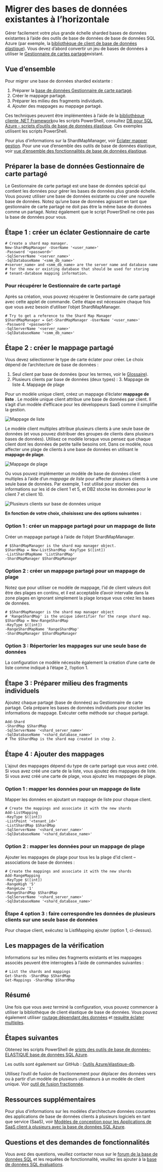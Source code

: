 <properties
   pageTitle="Migrer des bases de données existantes à horizontale | Microsoft Azure"
   description="Convertir des bases de données sharded pour utiliser les outils de base de données élastique en créant un éclater Gestionnaire de carte"
   services="sql-database"
   documentationCenter=""
   authors="ddove"
   manager="jhubbard"
   editor=""/>

<tags
   ms.service="sql-database"
   ms.devlang="NA"
   ms.topic="article"
   ms.tgt_pltfrm="NA"
   ms.workload="data-management"
   ms.date="10/24/2016"
   ms.author="ddove"/>

# <a name="migrate-existing-databases-to-scale-out"></a>Migrer des bases de données existantes à l’horizontale

Gérer facilement votre plus grande échelle sharded bases de données existantes à l’aide des outils de base de données de base de données SQL Azure (par exemple, la [bibliothèque de client de base de données élastique](sql-database-elastic-database-client-library.md)). Vous devez d’abord convertir un jeu de bases de données à utiliser le [Gestionnaire de cartes partagé](sql-database-elastic-scale-shard-map-management.md)existant. 

## <a name="overview"></a>Vue d’ensemble
Pour migrer une base de données sharded existante : 

1. Préparer la [base de données Gestionnaire de carte partagé](sql-database-elastic-scale-shard-map-management.md).
2. Créer le mappage partagé.
3. Préparer les milieu des fragments individuels.  
2. Ajouter des mappages au mappage partagé.

Ces techniques peuvent être implémentées à l’aide de la [bibliothèque cliente .NET Framework](http://www.nuget.org/packages/Microsoft.Azure.SqlDatabase.ElasticScale.Client/)ou les scripts PowerShell, consultez [DB pour SQL Azure - scripts d’outils de base de données élastique](https://gallery.technet.microsoft.com/scriptcenter/Azure-SQL-DB-Elastic-731883db). Ces exemples utilisent les scripts PowerShell.

Pour plus d’informations sur la ShardMapManager, voir [Éclater mapper gestion](sql-database-elastic-scale-shard-map-management.md). Pour une vue d’ensemble des outils de base de données élastique, voir [vue d’ensemble des fonctionnalités de base de données élastique](sql-database-elastic-scale-introduction.md).

## <a name="prepare-the-shard-map-manager-database"></a>Préparer la base de données Gestionnaire de carte partagé

Le Gestionnaire de carte partagé est une base de données spécial qui contient les données pour gérer les bases de données plus grande échelle. Vous pouvez utiliser une base de données existante ou créer une nouvelle base de données. Notez qu’une base de données agissant en tant que gestionnaire de carte partagé ne doit pas être la même base de données comme un partagé. Notez également que le script PowerShell ne crée pas la base de données pour vous. 

## <a name="step-1-create-a-shard-map-manager"></a>Étape 1 : créer un éclater Gestionnaire de carte

    # Create a shard map manager. 
    New-ShardMapManager -UserName '<user_name>' 
    -Password '<password>' 
    -SqlServerName '<server_name>' 
    -SqlDatabaseName '<smm_db_name>' 
    #<server_name> and <smm_db_name> are the server name and database name 
    # for the new or existing database that should be used for storing 
    # tenant-database mapping information.

### <a name="to-retrieve-the-shard-map-manager"></a>Pour récupérer le Gestionnaire de carte partagé

Après sa création, vous pouvez récupérer le Gestionnaire de carte partagé avec cette applet de commande. Cette étape est nécessaire chaque fois que vous avez besoin d’utiliser l’objet ShardMapManager.

    # Try to get a reference to the Shard Map Manager  
    $ShardMapManager = Get-ShardMapManager -UserName '<user_name>' 
    -Password '<password>' 
    -SqlServerName '<server_name>' 
    -SqlDatabaseName '<smm_db_name>' 

  
## <a name="step-2-create-the-shard-map"></a>Étape 2 : créer le mappage partagé

Vous devez sélectionner le type de carte éclater pour créer. Le choix dépend de l’architecture de base de données : 

1. Seul client par base de données (pour les termes, voir le [Glossaire](sql-database-elastic-scale-glossary.md)). 
2. Plusieurs clients par base de données (deux types) :
    3. Mappage de liste
    4. Mappage de plage
 

Pour un modèle unique client, créez un mappage d’éclater **mappage de liste** . Le modèle unique client attribue une base de données par client. Il s’agit d’un modèle d’efficace pour les développeurs SaaS comme il simplifie la gestion.

![Mappage de liste][1]

Le modèle client multiples attribue plusieurs clients à une seule base de données (et vous pouvez distribuer des groupes de clients dans plusieurs bases de données). Utilisez ce modèle lorsque vous pensez que chaque client dont les données de petite taille besoins ont. Dans ce modèle, nous affecter une plage de clients à une base de données en utilisant le **mappage de plage**. 
 

![Mappage de plage][2]

Ou vous pouvez implémenter un modèle de base de données client multiples à l’aide d’un *mappage de liste* pour affecter plusieurs clients à une seule base de données. Par exemple, 1 est utilisé pour stocker des informations sur les id de client 1 et 5, et DB2 stocke les données pour le client 7 et client 10. 

![Plusieurs clients sur base de données unique][3] 

**En fonction de votre choix, choisissez une des options suivantes :**

### <a name="option-1-create-a-shard-map-for-a-list-mapping"></a>Option 1 : créer un mappage partagé pour un mappage de liste
Créer un mappage partagé à l’aide de l’objet ShardMapManager. 

    # $ShardMapManager is the shard map manager object. 
    $ShardMap = New-ListShardMap -KeyType $([int]) 
    -ListShardMapName 'ListShardMap' 
    -ShardMapManager $ShardMapManager 
 
 
### <a name="option-2-create-a-shard-map-for-a-range-mapping"></a>Option 2 : créer un mappage partagé pour un mappage de plage

Notez que pour utiliser ce modèle de mappage, l’id de client valeurs doit être des plages en continu, et il est acceptable d’avoir intervalle dans la zone plages en ignorant simplement la plage lorsque vous créez les bases de données.

    # $ShardMapManager is the shard map manager object 
    # 'RangeShardMap' is the unique identifier for the range shard map.  
    $ShardMap = New-RangeShardMap 
    -KeyType $([int]) 
    -RangeShardMapName 'RangeShardMap' 
    -ShardMapManager $ShardMapManager 

### <a name="option-3-list-mappings-on-a-single-database"></a>Option 3 : Répertorier les mappages sur une seule base de données
La configuration ce modèle nécessite également la création d’une carte de liste comme indiqué à l’étape 2, l’option 1.

## <a name="step-3-prepare-individual-shards"></a>Étape 3 : Préparer milieu des fragments individuels

Ajoutez chaque partagé (base de données) au Gestionnaire de carte partagé. Cela prépare les bases de données individuels pour stocker les informations de mappage. Exécuter cette méthode sur chaque partagé.
     
    Add-Shard 
    -ShardMap $ShardMap 
    -SqlServerName '<shard_server_name>' 
    -SqlDatabaseName '<shard_database_name>'
    # The $ShardMap is the shard map created in step 2.
 

## <a name="step-4-add-mappings"></a>Étape 4 : Ajouter des mappages

L’ajout des mappages dépend du type de carte partagé que vous avez créé. Si vous avez créé une carte de la liste, vous ajoutez des mappages de liste. Si vous avez créé une carte de plage, vous ajoutez les mappages de plage.

### <a name="option-1-map-the-data-for-a-list-mapping"></a>Option 1 : mapper les données pour un mappage de liste

Mapper les données en ajoutant un mappage de liste pour chaque client.  

    # Create the mappings and associate it with the new shards 
    Add-ListMapping 
    -KeyType $([int]) 
    -ListPoint '<tenant_id>' 
    -ListShardMap $ShardMap 
    -SqlServerName '<shard_server_name>' 
    -SqlDatabaseName '<shard_database_name>' 

### <a name="option-2-map-the-data-for-a-range-mapping"></a>Option 2 : mapper les données pour un mappage de plage

Ajouter les mappages de plage pour tous les la plage d’id client – associations de base de données :

    # Create the mappings and associate it with the new shards 
    Add-RangeMapping 
    -KeyType $([int]) 
    -RangeHigh '5' 
    -RangeLow '1' 
    -RangeShardMap $ShardMap 
    -SqlServerName '<shard_server_name>' 
    -SqlDatabaseName '<shard_database_name>' 


### <a name="step-4-option-3-map-the-data-for-multiple-tenants-on-a-single-database"></a>Étape 4 option 3 : faire correspondre les données de plusieurs clients sur une seule base de données

Pour chaque client, exécutez la ListMapping ajouter (option 1, ci-dessus). 


## <a name="checking-the-mappings"></a>Les mappages de la vérification

Informations sur les milieu des fragments existants et les mappages associés peuvent être interrogées à l’aide de commandes suivantes :  

    # List the shards and mappings 
    Get-Shards -ShardMap $ShardMap 
    Get-Mappings -ShardMap $ShardMap 

## <a name="summary"></a>Résumé

Une fois que vous avez terminé la configuration, vous pouvez commencer à utiliser la bibliothèque de client élastique de base de données. Vous pouvez également utiliser [routage dépendant des données](sql-database-elastic-scale-data-dependent-routing.md) et [requête éclater multiples](sql-database-elastic-scale-multishard-querying.md).

## <a name="next-steps"></a>Étapes suivantes


Obtenez les scripts PowerShell de [sripts des outils de base de données-ELASTIQUE base de données SQL Azure](https://gallery.technet.microsoft.com/scriptcenter/Azure-SQL-DB-Elastic-731883db).

Les outils sont également sur GitHub : [Outils Azure/élastique-db](https://github.com/Azure/elastic-db-tools).

Utilisez l’outil de fusion de fractionnement pour déplacer des données vers ou à partir d’un modèle de plusieurs utilisateurs à un modèle de client unique. Voir [outil de fusion fractionnée](sql-database-elastic-scale-get-started.md).

## <a name="additional-resources"></a>Ressources supplémentaires

Pour plus d’informations sur les modèles d’architecture données courantes des applications de base de données clients à plusieurs logiciels en tant que service (SaaS), voir [Modèles de conception pour les Applications de SaaS client à plusieurs avec la base de données SQL Azure](sql-database-design-patterns-multi-tenancy-saas-applications.md).

## <a name="questions-and-feature-requests"></a>Questions et des demandes de fonctionnalités

Vous avez des questions, veuillez contacter nous sur le [forum de la base de données SQL](http://social.msdn.microsoft.com/forums/azure/home?forum=ssdsgetstarted) et les requêtes de fonctionnalité, veuillez les ajouter à la [base de données SQL évaluations](https://feedback.azure.com/forums/217321-sql-database/).

<!--Image references-->
[1]: ./media/sql-database-elastic-convert-to-use-elastic-tools/listmapping.png
[2]: ./media/sql-database-elastic-convert-to-use-elastic-tools/rangemapping.png
[3]: ./media/sql-database-elastic-convert-to-use-elastic-tools/multipleonsingledb.png
 
